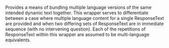 Provides a means of bundling multiple language versions of the same intended dynamic text together. This wrapper serves to differentiate between a case where multiple language content for a single ResponseText are provided and when two differing sets of ResponseText are in immediate sequence (with no intervening question). Each of the repetitions of ResponseText within this wrapper are assumed to be multi-language equivalents.